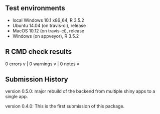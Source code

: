 ## Test environments

* local Windows 10.1 x86_64, R 3.5.2
* Ubuntu 14.04 (on travis-ci),  release
* MacOS 10.12 (on travis-ci),  release
* Windows (on appveyor), R 3.5.2


## R CMD check results

0 errors v | 0 warnings v | 0 notes v


## Submission History

version 0.5.0: major rebuild of the backend from multiple shiny apps to a single app.

version 0.4.0: This is the first submission of this package.
